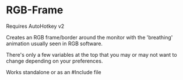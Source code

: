# RGB-Frame
Requires AutoHotkey v2

Creates an RGB frame/border around the monitor with the 'breathing' animation usually seen in RGB software. 

There's only a few variables at the top that you may or may not want to change depending on your preferences.

Works standalone or as an #Include file
